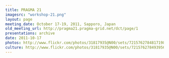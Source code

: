 ```yaml
---
title: PRAGMA 21 
imagesrc: "workshop-21.png"
layout: page
meeting_date: October 17-19, 2011, Sapporo, Japan
old_meeting_url: http://pragma21.pragma-grid.net/dct/page/1
presentations: archive
date: 2011-10-17
photos: http://www.flickr.com/photos/31817935@N00/sets/72157627848171985/
culture: http://www.flickr.com/photos/31817935@N00/sets/72157627849395669/
---
```


